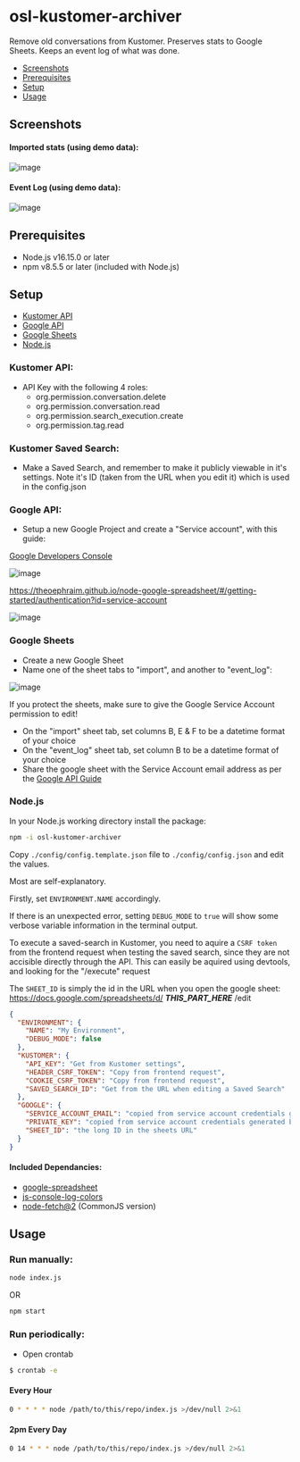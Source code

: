 # osl-kustomer-archiver
Remove old conversations from Kustomer. Preserves stats to Google Sheets. Keeps an event log of what was done.

- [Screenshots](#screenshots)
- [Prerequisites](#prerequisites)
- [Setup](#setup)
- [Usage](#usage)

## Screenshots

#### Imported stats (using demo data):
![image](https://user-images.githubusercontent.com/1925470/170906841-60a569fb-509a-4f1a-ae6e-0ab0938369cd.png)

#### Event Log (using demo data):
![image](https://user-images.githubusercontent.com/1925470/170907102-5c1bf0fd-0115-4673-a127-a8150b171e20.png)

## Prerequisites
- Node.js v16.15.0 or later
- npm v8.5.5 or later (included with Node.js)

## Setup
- [Kustomer API](#kustomer-api)
- [Google API](#google-api)
- [Google Sheets](#google-sheets)
- [Node.js](#nodejs)

### Kustomer API:
- API Key with the following 4 roles:
  - org.permission.conversation.delete
  - org.permission.conversation.read
  - org.permission.search_execution.create
  - org.permission.tag.read

### Kustomer Saved Search:
- Make a Saved Search, and remember to make it publicly viewable in it's settings. Note it's ID (taken from the URL when you edit it) which is used in the config.json

### Google API:
- Setup a new Google Project and create a "Service account", with this guide:

[Google Developers Console](https://console.developers.google.com/)

![image](https://user-images.githubusercontent.com/1925470/170743950-7df949d1-ba54-45fa-865f-a39e0e36f792.png)

https://theoephraim.github.io/node-google-spreadsheet/#/getting-started/authentication?id=service-account

![image](https://user-images.githubusercontent.com/1925470/170743962-f0dba866-883e-4048-a48f-45cb51db82af.png)

### Google Sheets
- Create a new Google Sheet
- Name one of the sheet tabs to "import", and another to "event_log":

![image](https://user-images.githubusercontent.com/1925470/170905759-7127a361-ad7e-44fb-9347-2bb732e572a2.png)

If you protect the sheets, make sure to give the Google Service Account permission to edit!

- On the "import" sheet tab, set columns B, E & F to be a datetime format of your choice
- On the "event_log" sheet tab, set column B to be a datetime format of your choice
- Share the google sheet with the Service Account email address as per the [Google API Guide](#google-api)

### Node.js

In your Node.js working directory install the package:
```bash
npm -i osl-kustomer-archiver
```

Copy ```./config/config.template.json``` file to ```./config/config.json``` and edit the values.

Most are self-explanatory.

Firstly, set ```ENVIRONMENT.NAME``` accordingly.

If there is an unexpected error, setting ```DEBUG_MODE``` to ```true``` will show some verbose variable information in the terminal output.


To execute a saved-search in Kustomer, you need to aquire a ```CSRF token``` from the frontend request when testing the saved search, since they are not accisible directly through the API. This can easily be aquired using devtools, and looking for the "/execute" request

The ```SHEET_ID``` is simply the id in the URL when you open the google sheet:
https://docs.google.com/spreadsheets/d/ ***THIS_PART_HERE*** /edit



```json
{
  "ENVIRONMENT": {
    "NAME": "My Environment",
    "DEBUG_MODE": false
  },
  "KUSTOMER": {
    "API_KEY": "Get from Kustomer settings",
    "HEADER_CSRF_TOKEN": "Copy from frontend request",
    "COOKIE_CSRF_TOKEN": "Copy from frontend request",
    "SAVED_SEARCH_ID": "Get from the URL when editing a Saved Search"
  },
  "GOOGLE": {
    "SERVICE_ACCOUNT_EMAIL": "copied from service account credentials generated by google",
    "PRIVATE_KEY": "copied from service account credentials generated by google",
    "SHEET_ID": "the long ID in the sheets URL"
  }
}

```


#### Included Dependancies:
- [google-spreadsheet](https://www.npmjs.com/package/google-spreadsheet)
- [js-console-log-colors](https://www.npmjs.com/package/js-console-log-colors)
- [node-fetch@2](https://www.npmjs.com/package/node-fetch) (CommonJS version)




## Usage

### Run manually:
```bash
node index.js
```
OR
```bash
npm start
```

### Run periodically:

- Open crontab
```bash
$ crontab -e
```

#### Every Hour
```bash
0 * * * * node /path/to/this/repo/index.js >/dev/null 2>&1
```

#### 2pm Every Day
```bash
0 14 * * * node /path/to/this/repo/index.js >/dev/null 2>&1
```
